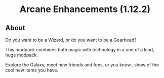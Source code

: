 <h1 align="center">Arcane Enhancements (1.12.2)</h1>

<h2>About</h2>
Do you want to be a Wizard, or do you want to be a Gearhead?
<p></p>
This modpack combines both magic with technology in a one of a kind, huge modpack.
<p></p>
Explore the Galaxy, meet new friends and foes, or you know...show of the cool new items you have.
